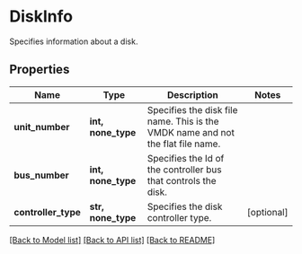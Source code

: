 # DiskInfo

Specifies information about a disk.

## Properties
Name | Type | Description | Notes
------------ | ------------- | ------------- | -------------
**unit_number** | **int, none_type** | Specifies the disk file name. This is the VMDK name and not the flat file name. | 
**bus_number** | **int, none_type** | Specifies the Id of the controller bus that controls the disk. | 
**controller_type** | **str, none_type** | Specifies the disk controller type. | [optional] 

[[Back to Model list]](../README.md#documentation-for-models) [[Back to API list]](../README.md#documentation-for-api-endpoints) [[Back to README]](../README.md)


